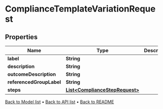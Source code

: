 

# ComplianceTemplateVariationRequest


## Properties

| Name | Type | Description | Notes |
|------------ | ------------- | ------------- | -------------|
|**label** | **String** |  |  |
|**description** | **String** |  |  |
|**outcomeDescription** | **String** |  |  [optional] |
|**referencedGroupLabel** | **String** |  |  [optional] |
|**steps** | [**List&lt;ComplianceStepRequest&gt;**](ComplianceStepRequest.md) |  |  |



[Back to Model list](../README.md#documentation-for-models) &#8226; [Back to API list](../README.md#documentation-for-api-endpoints) &#8226; [Back to README](../README.md)


